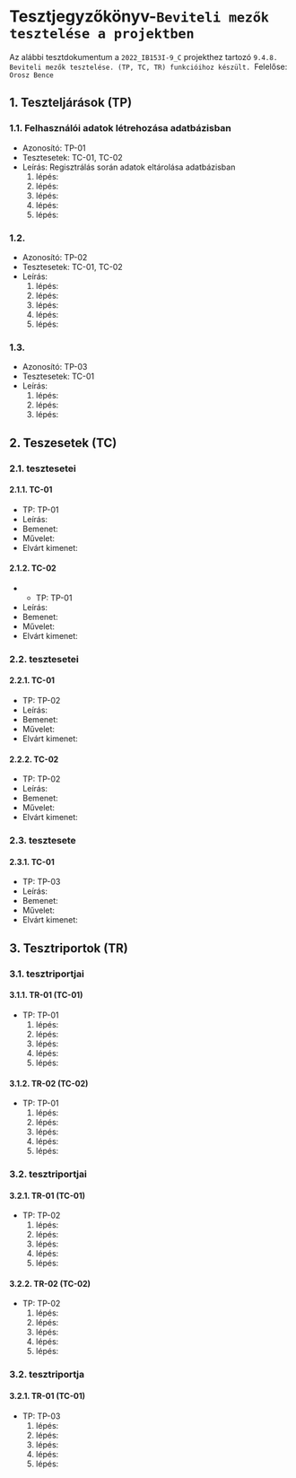 # Tesztjegyzőkönyv-`Beviteli mezők tesztelése a projektben`

Az alábbi tesztdokumentum a `2022_IB153I-9_C` projekthez tartozó `9.4.8. Beviteli mezők tesztelése. (TP, TC, TR) funkcióihoz készült. `Felelőse: `Orosz Bence`


## 1. Teszteljárások (TP)

### 1.1. Felhasználói adatok létrehozása adatbázisban
- Azonosító: TP-01
- Tesztesetek: TC-01, TC-02
- Leírás: Regisztrálás során adatok eltárolása adatbázisban
    1. lépés: 
    2. lépés: 
    3. lépés: 
    4. lépés: 
    5. lépés: 

### 1.2. 
- Azonosító: TP-02
- Tesztesetek: TC-01, TC-02
- Leírás:
    1. lépés: 
    2. lépés: 
    3. lépés: 
    4. lépés: 
    5. lépés: 

### 1.3. 
- Azonosító: TP-03
- Tesztesetek: TC-01
- Leírás: 
    1. lépés: 
    2. lépés: 
    3. lépés: 

## 2. Teszesetek (TC)

### 2.1. tesztesetei

#### 2.1.1. TC-01
- TP: TP-01
- Leírás: 
- Bemenet: 
- Művelet: 
- Elvárt kimenet: 

#### 2.1.2. TC-02
- - TP: TP-01
- Leírás: 
- Bemenet: 
- Művelet: 
- Elvárt kimenet: 

### 2.2. tesztesetei

#### 2.2.1. TC-01
- TP: TP-02
- Leírás: 
- Bemenet: 
- Művelet: 
- Elvárt kimenet: 

#### 2.2.2. TC-02
- TP: TP-02
- Leírás: 
- Bemenet: 
- Művelet: 
- Elvárt kimenet: 

### 2.3. tesztesete

#### 2.3.1. TC-01
- TP: TP-03
- Leírás: 
- Bemenet: 
- Művelet: 
- Elvárt kimenet: 


## 3. Tesztriportok (TR)

### 3.1. tesztriportjai

#### 3.1.1. TR-01 (TC-01)
- TP: TP-01
    1. lépés: 
    2. lépés: 
    3. lépés: 
    4. lépés: 
    5. lépés: 


#### 3.1.2. TR-02 (TC-02)
- TP: TP-01
    1. lépés: 
    2. lépés: 
    3. lépés: 
    4. lépés: 
    5. lépés: 

### 3.2. tesztriportjai

#### 3.2.1. TR-01 (TC-01)
- TP: TP-02
    1. lépés: 
    2. lépés: 
    3. lépés: 
    4. lépés: 
    5. lépés: 

#### 3.2.2. TR-02 (TC-02)
- TP: TP-02
    1. lépés: 
    2. lépés: 
    3. lépés: 
    4. lépés: 
    5. lépés: 

### 3.2. tesztriportja

#### 3.2.1. TR-01 (TC-01)
- TP: TP-03
    1. lépés: 
    2. lépés: 
    3. lépés: 
    4. lépés: 
    5. lépés: 

    